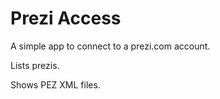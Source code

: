 Prezi Access
============

A simple app to connect to a prezi.com account.

Lists prezis.

Shows PEZ XML files.
